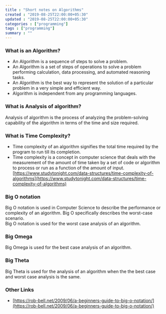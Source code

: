 ```yaml
---
title : "Short notes on Algorithms"
created : "2019-08-25T22:00:00+05:30"
updated : "2019-08-25T22:00:00+05:30"
categories : ["programming"]
tags : ["programming"]
summary : ""
---
```


### What is an Algorithm?
* An Algorithm is a sequence of steps to solve a problem.
* An Algorithm is a set of steps of operations to solve a problem performing calculation, data processing, and automated reasoning tasks.
* An Algorithm is the best way to represent the solution of a particular problem in a very simple and efficient way.
* Algorithm is independent from any programming languages.

### What is Analysis of algorithm?
Analysis of algorithm is the process of analyzing the problem-solving capability of the algorithm in terms of the time and size required.

### What is Time Complexity?
* Time complexity of an algorithm signifies the total time required by the program to run till its completion.
* Time complexity is a concept in computer science that deals with the measurement of the amount of time taken by a set of code or algorithm to process or run as a function of the amount of input.  
[https://www.studytonight.com/data-structures/time-complexity-of-algorithms](https://www.studytonight.com/data-structures/time-complexity-of-algorithms)

### Big O notation
Big O notation is used in Computer Science to describe the performance or complexity of an algorithm. Big O specifically describes the worst-case scenario.  
Big O notation is used for the worst case analysis of an algorithm.

### Big Omega
Big Omega is used for the best case analysis of an algorithm.

### Big Theta
Big Theta is used for the analysis of an algorithm when the the best case and worst case analysis is the same.

### Other Links
* [https://rob-bell.net/2009/06/a-beginners-guide-to-big-o-notation/](https://rob-bell.net/2009/06/a-beginners-guide-to-big-o-notation/)
